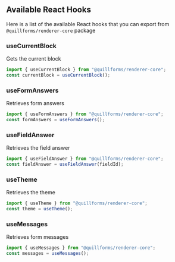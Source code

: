 ## Available React Hooks

Here is a list  of the available React hooks that you can export from `@quillforms/renderer-core` package

### useCurrentBlock
Gets the current block
```js
import { useCurrentBlock } from "@quillforms/renderer-core";
const currentBlock = useCurrentBlock();
```

### useFormAnswers

Retrieves form answers
```js
import { useFormAnswers } from "@quillforms/renderer-core";
const formAnswers = useFormAnswers();
```

### useFieldAnswer

Retrieves the field answer
```js
import { useFieldAnswer } from "@quillforms/renderer-core";
const fieldAnswer = useFieldAnswer(fieldId);
```

### useTheme

Retrieves the theme
```js
import { useTheme } from "@quillforms/renderer-core";
const theme = useTheme();
```

### useMessages

Retrieves form messages
```js
import { useMessages } from "@quillforms/renderer-core";
const messages = useMessages();
```
